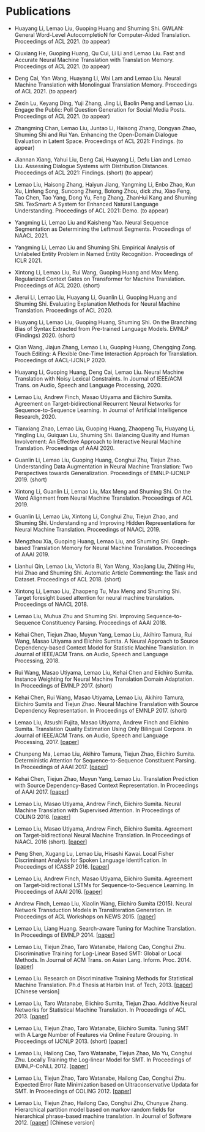 # Publications

- Huayang Li, Lemao Liu, Guoping Huang and Shuming Shi. GWLAN: General Word-Level AutocompletioN for Computer-Aided Translation. Proceedings of ACL 2021. (to appear)

- Qiuxiang He, Guoping Huang, Qu Cui, Li Li and Lemao Liu. Fast and Accurate Neural Machine Translation with Translation Memory. Proceedings of ACL 2021. (to appear)

- Deng Cai, Yan Wang, Huayang Li, Wai Lam and Lemao Liu. Neural Machine Translation with Monolingual Translation Memory. Proceedings of ACL 2021. (to appear)

- Zexin Lu, Keyang Ding, Yuji Zhang, Jing Li, Baolin Peng and Lemao Liu. Engage the Public: Poll Question Generation for Social Media Posts. Proceedings of ACL 2021. (to appear)

- Zhangming Chan, Lemao Liu, Juntao Li, Haisong Zhang, Dongyan Zhao, Shuming Shi and Rui Yan. Enhancing the Open-Domain Dialogue Evaluation in Latent Space. Proceedings of ACL 2021: Findings. (to appear)

- Jiannan Xiang, Yahui Liu, Deng Cai, Huayang Li, Defu Lian and Lemao Liu. Assessing Dialogue Systems with Distribution Distances. Proceedings of ACL 2021: Findings. (short) (to appear)

- Lemao Liu, Haisong Zhang, Haiyun Jiang, Yangming Li, Enbo Zhao, Kun Xu, Linfeng Song, Suncong Zheng, Botong Zhou, dick zhu, Xiao Feng, Tao Chen, Tao Yang, Dong Yu, Feng Zhang, ZhanHui Kang and Shuming Shi. TexSmart: A System for Enhanced Natural Language Understanding. Proceedings of ACL 2021: Demo. (to appear)

- Yangming Li, Lemao Liu and Kaisheng Yao. Neural Sequence Segmentation as Determining the Leftmost Segments. Proceedings of NAACL 2021. 

- Yangming Li, Lemao Liu and Shuming Shi. Empirical Analysis of Unlabeled Entity Problem in Named Entity Recognition. Proceedings of ICLR 2021. 

- Xintong Li, Lemao Liu, Rui Wang, Guoping Huang and Max Meng. Regularized Context Gates on Transformer for Machine Translation. Proceedings of ACL 2020. (short) 

- Jierui Li, Lemao Liu, Huayang Li, Guanlin Li, Guoping Huang and Shuming Shi. Evaluating Explanation Methods for Neural Machine Translation. Proceedings of ACL 2020.

- Huayang Li, Lemao Liu, Guoping Huang, Shuming Shi. On the Branching Bias of Syntax Extracted from Pre-trained Language Models. EMNLP (Findings) 2020. (short)

- Qian Wang, Jiajun Zhang, Lemao Liu, Guoping Huang, Chengqing Zong. Touch Editing: A Flexible One-Time Interaction Approach for Translation. Proceedings of AACL-IJCNLP 2020.

- Huayang Li, Guoping Huang, Deng Cai, Lemao Liu. Neural Machine Translation with Noisy Lexical Constraints. In Journal of IEEE/ACM Trans. on Audio, Speech and Language Processing, 2020. 

- Lemao Liu, Andrew Finch, Masao Utiyama and Eiichiro Sumita. Agreement on Target-bidirectional Recurrent Neural Networks for Sequence-to-Sequence Learning. In Journal of Artificial Intelligence Research, 2020.

- Tianxiang Zhao, Lemao Liu, Guoping Huang, Zhaopeng Tu, Huayang Li, Yingling Liu, Guiquan Liu, Shuming Shi. Balancing Quality and Human Involvement: An Effective Approach to Interactive Neural Machine Translation. 
Proceedings of AAAI 2020. 

- Guanlin Li, Lemao Liu, Guoping Huang, Conghui Zhu, Tiejun Zhao. Understanding Data Augmentation in Neural Machine Translation: Two Perspectives towards Generalization. Proceedings of EMNLP-IJCNLP 2019. (short)

- Xintong Li, Guanlin Li, Lemao Liu, Max Meng and Shuming Shi. On the Word Alignment from Neural Machine Translation. Proceedings of ACL 2019. 

- Guanlin Li, Lemao Liu, Xintong Li, Conghui Zhu, Tiejun Zhao, and Shuming Shi. Understanding and Improving Hidden Representations for Neural Machine Translation. Proceedings of NAACL 2019. 

- Mengzhou Xia, Guoping Huang, Lemao Liu, and Shuming Shi. Graph-based Translation Memory for Neural Machine Translation. Proceedings of AAAI 2019. 

- Lianhui Qin, Lemao Liu, Victoria Bi, Yan Wang, Xiaojiang Liu, Zhiting Hu, Hai Zhao and Shuming Shi. Automatic Article Commenting: the Task and Dataset. Proceedings of ACL 2018. (short)

- Xintong Li, Lemao Liu, Zhaopeng Tu, Max Meng and Shuming Shi. Target foresight based attention for neural machine translation. Proceedings of NAACL 2018.

- Lemao Liu, Muhua Zhu and Shuming Shi. Improving Sequence-to-Sequence Constituency Parsing. Proceedings of AAAI 2018. 

- Kehai Chen, Tiejun Zhao, Muyun Yang, Lemao Liu, Akihiro Tamura, Rui Wang, Masao Utiyama and Eiichiro Sumita. A Neural Approach to Source Dependency-based Context Model for Statistic Machine Translation. In Journal of IEEE/ACM Trans. on Audio, Speech and Language Processing, 2018. 

- Rui Wang, Masao Utiyama, Lemao Liu, Kehai Chen and Eiichiro Sumita. Instance Weighting for Neural Machine Translation Domain Adaptation. In Proceedings of EMNLP 2017. (short)

- Kehai Chen, Rui Wang, Masao Utiyama, Lemao Liu, Akihiro Tamura, Eiichiro Sumita and Tiejun Zhao. Neural Machine Translation with Source Dependency Representation. In Proceedings of EMNLP 2017. (short) 

- Lemao Liu, Atsushi Fujita, Masao Utiyama, Andrew Finch and Eiichiro Sumita. Translation Quality Estimation Using Only Bilingual Corpora. In Journal of IEEE/ACM Trans. on Audio, Speech and Language Processing, 2017. [[paper](http://ieeexplore.ieee.org/abstract/document/7949019/)]

- Chunpeng Ma, Lemao Liu, Akihiro Tamura, Tiejun Zhao, Eiichiro Sumita. Deterministic Attention for Sequence-to-Sequence Constituent Parsing. In Proceedings of AAAI 2017. [[paper](http://www.aaai.org/Conferences/AAAI/2017/aaai17program.pdf)]

- Kehai Chen, Tiejun Zhao, Muyun Yang, Lemao Liu. Translation Prediction with Source Dependency-Based Context Representation. In Proceedings of AAAI 2017. [[paper](http://www.aaai.org/Conferences/AAAI/2017/aaai17program.pdf)]

- Lemao Liu, Masao Utiyama, Andrew Finch, Eiichiro Sumita. Neural Machine Translation with Supervised Attention. In Proceedings of COLING 2016. [[paper](http://aclweb.org/anthology/C/C16/C16-1291.pdf)]

- Lemao Liu, Masao Utiyama, Andrew Finch, Eiichiro Sumita. Agreement on Target-bidirectional Neural Machine Translation. In Proceedings of NAACL 2016 (short). [[paper](http://www.aclweb.org/anthology/N16-1046)]

- Peng Shen, Xugang Lu, Lemao Liu, Hisashi Kawai. Local Fisher Discriminant Analysis for Spoken Language Identification. In Proceedings of ICASSP 2016. [[paper](http://ieeexplore.ieee.org/stamp/stamp.jsp?arnumber=7472794)]

- Lemao Liu, Andrew Finch, Masao Utiyama, Eiichiro Sumita. Agreement on Target-bidirectional LSTMs for Sequence-to-Sequence Learning. In Proceedings of AAAI 2016. [[paper](http://www.aaai.org/ocs/index.php/AAAI/AAAI16/paper/view/12028)]

- Andrew Finch, Lemao Liu, Xiaolin Wang, Eiichiro Sumita (2015). Neural Network Transduction Models in Transliteration Generation. In Proceedings of ACL Workshops on NEWS 2015. [[paper](http://www.aclweb.org/anthology/W15-3909)]

- Lemao Liu, Liang Huang. Search-aware Tuning for Machine Translation. In Proceedings of EMNLP 2014. [[paper](http://aclweb.org/anthology/D/D14/D14-1209.pdf)]

- Lemao Liu, Tiejun Zhao, Taro Watanabe, Hailong Cao, Conghui Zhu. Discriminative Training for Log-Linear Based SMT: Global or Local Methods. In Journal of ACM Trans. on Asian Lang. Inform. Proc. 2014. [[paper](http://dl.acm.org/citation.cfm?id=2637478)]

- Lemao Liu. Research on Discriminative Training Methods for Statistical Machine Translation. Ph.d Thesis at Harbin Inst. of Tech, 2013. [[paper](https://docs.google.com/viewer?a=v&pid=sites&srcid=ZGVmYXVsdGRvbWFpbnxsZW1hb2xpdXxneDo3NTgwYTE5NzhhMjVlOTZh)] [Chinese version]

- Lemao Liu, Taro Watanabe, Eiichiro Sumita, Tiejun Zhao. Additive Neural Networks for Statistical Machine Translation. In Proceedings of ACL 2013. [[paper](http://www.aclweb.org/anthology/P13-1078)]

- Lemao Liu, Tiejun Zhao, Taro Watanabe, Eiichiro Sumita. Tuning SMT with A Large Number of Features via Online Feature Grouping. In Proceedings of IJCNLP 2013. (short) [[paper](http://www.aclweb.org/anthology/I13-1032)]

- Lemao Liu, Hailong Cao, Taro Watanabe, Tiejun Zhao, Mo Yu, Conghui Zhu. Locally Training the Log-linear Model for SMT. In Proceedings of EMNLP-CoNLL 2012. [[paper](http://www.aclweb.org/anthology/D12-1037)]

- Lemao Liu, Tiejun Zhao, Taro Watanabe, Hailong Cao, Conghui Zhu. Expected Error Rate Minimization based on Ultraconservative Updata for SMT. In Proceedings of COLING 2012. [[paper](http://www.aclweb.org/anthology/C12-2071)]

- Lemao Liu, Tiejun Zhao, Hailong Cao, Conghui Zhu, Chunyue Zhang. Hierarchical partition model based on markov random fields for hierarchical phrase-based machine translation. In Journal of Software 2012. [[paper](http://www.jos.org.cn/ch/reader/create_pdf.aspx?file_no=4207)] [Chinese version]
